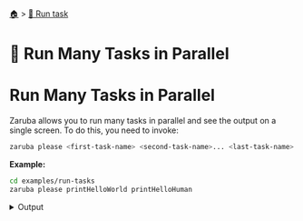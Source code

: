 <!--startTocHeader-->
[🏠](../README.md) > [🏃 Run task](README.md)
# 🍻 Run Many Tasks in Parallel
<!--endTocHeader-->

# Run Many Tasks in Parallel

Zaruba allows you to run many tasks in parallel and see the output on a single screen. To do this, you need to invoke:

```bash
zaruba please <first-task-name> <second-task-name>... <last-task-name>
```

__Example:__

<!--startCode-->
```bash
cd examples/run-tasks
zaruba please printHelloWorld printHelloHuman
```
 
<details>
<summary>Output</summary>
 
```````
💀 🔎 Job Starting...
         Elapsed Time: 1.089µs
         Current Time: 16:58:47
💀 🏁 Run 🍏 'printHelloHuman' command on /home/gofrendi/zaruba/docs/examples/run-tasks
💀 🏁 Run 🍎 'printHelloWorld' command on /home/gofrendi/zaruba/docs/examples/run-tasks
💀    🚀 printHelloHuman      🍏 hello human
💀    🚀 printHelloWorld      🍎 hello world
💀 🎉 Successfully running 🍎 'printHelloWorld' command
💀 🎉 Successfully running 🍏 'printHelloHuman' command
💀 🔎 Job Running...
         Elapsed Time: 202.335561ms
         Current Time: 16:58:47
💀 🎉 🎉🎉🎉🎉🎉🎉🎉🎉🎉🎉🎉
💀 🎉 Job Complete!!! 🎉🎉🎉
💀 🔥 Terminating
💀 🔎 Job Ended...
         Elapsed Time: 503.411845ms
         Current Time: 16:58:48
zaruba please printHelloWorld printHelloHuman
```````
</details>
<!--endCode-->


<!--startTocSubTopic-->
<!--endTocSubTopic-->